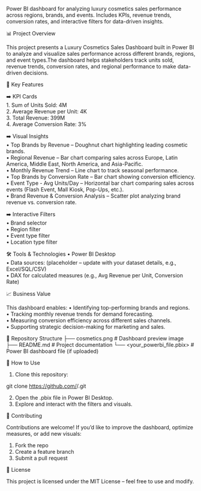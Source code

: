 Power BI dashboard for analyzing luxury cosmetics sales performance across regions, brands, and events. Includes KPIs, revenue trends, conversion rates, and interactive filters for data-driven insights.

📊 Project Overview  

This project presents a Luxury Cosmetics Sales Dashboard built in Power BI to analyze and visualize sales performance across different brands, regions, and event types.The dashboard helps stakeholders track units sold, revenue trends, conversion rates, and regional performance to make data-driven decisions.  

🚀 Key Features  

 ➡️ KPI Cards  
     1. Sum of Units Sold: 4M             
     2. Average Revenue per Unit: 4K                
     3. Total Revenue: 399M                
     4. Average Conversion Rate: 3%                  

 ➡️ Visual Insights  
   • Top Brands by Revenue – Doughnut chart highlighting leading cosmetic brands.  
   • Regional Revenue – Bar chart comparing sales across Europe, Latin America, Middle East, North America, and Asia-Pacific.  
   • Monthly Revenue Trend – Line chart to track seasonal performance.  
   • Top Brands by Conversion Rate – Bar chart showing conversion efficiency.  
   • Event Type - Avg Units/Day – Horizontal bar chart comparing sales across events (Flash Event, Mall Kiosk, Pop-Ups, etc.).  
   • Brand Revenue & Conversion Analysis – Scatter plot analyzing brand revenue vs. conversion rate.    

 ➡️ Interactive Filters    
   • Brand selector    
   • Region filter    
   • Event type filter    
   • Location type filter   

🛠️ Tools & Technologies
   • Power BI Desktop  
   • Data sources: (placeholder – update with your dataset details, e.g., Excel/SQL/CSV)  
   • DAX for calculated measures (e.g., Avg Revenue per Unit, Conversion Rate)  

📈 Business Value

This dashboard enables:
  • Identifying top-performing brands and regions.  
  • Tracking monthly revenue trends for demand forecasting.    
  • Measuring conversion efficiency across different sales channels.    
  • Supporting strategic decision-making for marketing and sales.  

📂 Repository Structure
├── cosmetics.png        # Dashboard preview image
├── README.md            # Project documentation
└── <your_powerbi_file.pbix>  # Power BI dashboard file (if uploaded)

📌 How to Use
1. Clone this repository:

git clone https://github.com/<your-username>/<repo-name>.git  

2. Open the .pbix file in Power BI Desktop.    
3. Explore and interact with the filters and visuals.    

🤝 Contributing  

Contributions are welcome! If you’d like to improve the dashboard, optimize measures, or add new visuals:
 1. Fork the repo  
 2. Create a feature branch  
 3. Submit a pull request  

📜 License

This project is licensed under the MIT License – feel free to use and modify.
